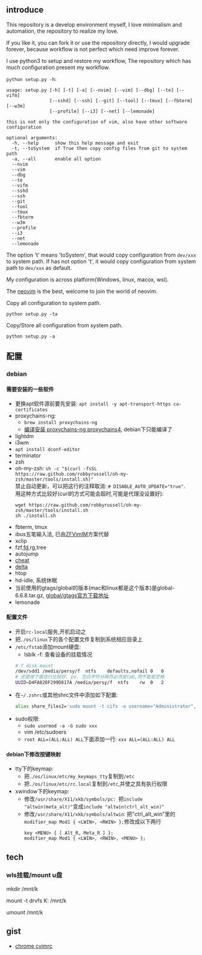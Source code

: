 
## introduce

This repository is a develop environment myself, I love minimalism and automation, the repository to realize my love.

If you like it, you can fork it or use the repository directly, I would upgrade forever, because workflow is not perfect which need improve forever.

I use python3 to setup and restore my workflow, The repository which has much configuration present my workflow.

`python setup.py -h`:
```
usage: setup.py [-h] [-t] [-a] [--nvim] [--vim] [--dbg] [--te] [--vifm]
                [--sshd] [--ssh] [--git] [--tool] [--tmux] [--fbterm] [--w3m]
                [--profile] [--i3] [--net] [--lemonade]

this is not only the configuration of vim, also have other software
configuration

optional arguments:
  -h, --help      show this help message and exit
  -t, --toSystem  if True then copy config files from git to system path
  -a, --all       enable all option
  --nvim
  --vim
  --dbg
  --te
  --vifm
  --sshd
  --ssh
  --git
  --tool
  --tmux
  --fbterm
  --w3m
  --profile
  --i3
  --net
  --lemonade
```
The option 't' means 'toSystem', that would copy configuration from `dev/xxx` to system path. If has not option 't', it would copy configuration from system path to `dev/xxx` as default.

My configuration is across platform(Windows, linux, macox, wsl).

The [neovim](https://github.com/neovim/neovim) is the best, welcome to join the world of neovim.

Copy all configuration to system path.
```shell
python setup.py -ta
```

Copy/Store all configuration from system path.
```shell
python setup.py -a
```

## 配置

### debian

#### 需要安装的一些软件

- 更换apt软件源前要先安装: `apt install -y apt-transport-https ca-certificates`
- proxychains-ng:
  - `brew install proxychains-ng`
  - [编译安装 proxychains-ng proxychains4](https://www.cnblogs.com/xuyaowen/p/proxychians4.html), debian下只能编译了
- lightdm
- i3wm
- `apt install dconf-editor`
- terminator
- zsh
- oh-my-zsh: `sh -c "$(curl -fsSL https://raw.github.com/robbyrussell/oh-my-zsh/master/tools/install.sh)"`  
  禁止自动更新，可以把这行的注释取消: `# DISABLE_AUTO_UPDATE="true"`.  
  用这种方式比较好(curl的方式可能会超时,可能是代理没设置好):
  ```shell
  wget https://raw.github.com/robbyrussell/oh-my-zsh/master/tools/install.sh
  sh ./install.sh
  ```
- fbterm, tmux
- ibus五笔输入法, 已由[ZFVimIM](https://github.com/ZSaberLv0/ZFVimIM)方案代替
- xclip
- fzf,[fd](https://github.com/sharkdp/fd),rg,tree
- autojump
- [cheat](https://github.com/cheat/cheat)
- [delta](https://github.com/dandavison/delta)
- htop
- hd-idle, 系统休眠
- 当前使用的gtags/global的版本(mac和linux都是这个版本)是global-6.6.8.tar.gz, [global/gtags官方下载地址](https://ftp.gnu.org/pub/gnu/global/)
- lemonade

#### 配置文件

- 开启`rc-local`服务,开机启动之
- 把`./os/linux`下的各个配置文件复制到系统相应目录上
- `/etc/fstab`添加mount硬盘:
  - lsblk -f: 查看设备的挂载情况
  ```sh
  # f disk mount
  /dev/sdd1	/media/persy/f	ntfs	defaults,nofail	0	0
  # 还是用下面这行比较好. ps. 空白字符分隔符必须是tab,而不能是空格
  UUID=D4FA828F299D817A	/media/persy/f	ntfs	rw	0	2
  ```
- 在`~/.zshrc`或其他shrc文件中添加如下配置:
  ```sh
  alias share_files2='sudo mount -t cifs -o username="Administrator",password="xxxxx" //192.168.0.2/share_files /media/xxx/share_files2'
  ```
- sudo权限:
  - `sudo usermod -a -G sudo xxx`
  - vim /etc/sudoers
  - `root ALL=(ALL:ALL) ALL`下面添加一行: `xxx ALL=(ALL:ALL) ALL`

#### debian下修改按键映射

- tty下的keymap:
  - 把`./os/linux/etc/my_keymaps_tty`复制到`/etc`
  - 把`./os/linux/etc/rc.local`复制到`/etc`,并使之具有执行权限
- xwindow下的keymap: 
  - 修改`/usr/share/X11/xkb/symbols/pc: `把`include "altwin(meta_alt)"`变成`include "altwin(ctrl_alt_win)"`
  - 修改`/usr/share/X11/xkb/symbols/altwin`: 把"ctrl_alt_win"里的`modifier_map Mod1 { <LWIN>, <RWIN> };`修改成以下两行
    ```
    key <MENU> { [ Alt_R, Meta_R ] };
    modifier_map Mod1 { <LWIN>, <RWIN>, <MENU> };
    ```

## tech

### wls挂载/mount u盘

mkdir /mnt/k

mount -t drvfs K: /mnt/k

umount /mnt/k

## gist

- [chrome cvimrc](https://gist.github.com/persytry/624425819f11e9f937328c19396966d9)
